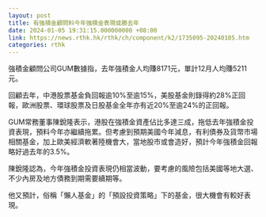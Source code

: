 ```yaml
---
layout: post
title: 有強積金顧問料今年強積金表現或勝去年
date: 2024-01-05 19:31:15.000000000 +08:00
link: https://news.rthk.hk/rthk/ch/component/k2/1735095-20240105.htm
categories: rthk
---
```


強積金顧問公司GUM數據指，去年強積金人均賺8171元，單計12月人均賺5211元。

回顧去年，中港股票基金負回報逾10%至逾15%，美股基金則錄得約28%正回報，歐洲股票、環球股票及日股基金全年亦有近20%至逾24%的正回報。

GUM常務董事陳銳隆表示，港股在強積金資產佔比多達三成，拖低去年強積金投資表現，預料今年亦繼續拖累。但考慮到預期美國今年減息，有利債券及貨幣市場相關基金，加上歐美經濟軟著陸機會大，當地股市或會造好，預計今年強積金回報略好過去年的3.5%。

陳銳隆認為，今年強積金投資表現仍相當波動，要考慮的風險包括美國等地大選、不少內房及地方債務到期需要續期等。

他又預計，俗稱「懶人基金」的「預設投資策略」下的基金，很大機會有較好表現。
